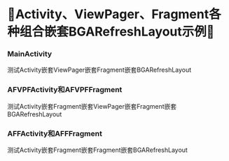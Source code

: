 :running:Activity、ViewPager、Fragment各种组合嵌套BGARefreshLayout示例:running:
============

### MainActivity

测试Activity嵌套ViewPager嵌套Fragment嵌套BGARefreshLayout

### AFVPFActivity和AFVPFFragment 

测试Activity嵌套Fragment嵌套ViewPager嵌套Fragment嵌套BGARefreshLayout

### AFFActivity和AFFFragment 

测试Activity嵌套Fragment嵌套Fragment嵌套BGARefreshLayout